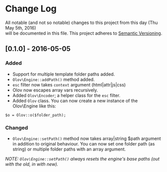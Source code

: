 # Change Log
All notable (and not so notable) changes to this project from this day (Thu May 5th, 2016)  
will be documented in this file. This project adheres to [Semantic Versioning](http://semver.org/).

## [0.1.0] - 2016-05-05
### Added
- Support for multiple template folder paths added.
- `Olov\Engine::addPath()` method added.
- `esc` filter now takes `context` argument (html|attr|js|css)
- Olov now escapes array vars recursively.
- Added `Olov\Encoder`; a helper class for the `esc` filter.
- Added `Olov` class. You can now create a new instance of the Olov\Engine like this:
```
$o = Olov::o($folder_path);
```

### Changed
- `Olov\Engine::setPath()` method now takes array|string $path argument in addition to original behaviour. You can 
now set one folder path (as string) or multiple folder paths with an array argument.
 
*NOTE: `Olov\Engine::setPath()` always resets the engine's base paths (out with the old, in with new).*


